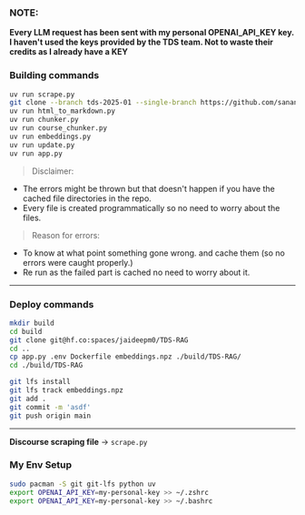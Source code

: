 ### NOTE:
**Every LLM request has been sent with my personal OPENAI_API_KEY key. 
I haven't used the keys provided by the TDS team. 
Not to waste their credits as I already have a KEY**

### Building commands

```bash
uv run scrape.py
git clone --branch tds-2025-01 --single-branch https://github.com/sanand0/tools-in-data-science-public.git
uv run html_to_markdown.py
uv run chunker.py
uv run course_chunker.py
uv run embeddings.py
uv run update.py
uv run app.py
```

> Disclaimer:
- The errors might be thrown but that doesn't happen if you have the cached file directories in the repo.
- Every file is created programmatically so no need to worry about the files.
> Reason for errors:
- To know at what point something gone wrong. and cache them (so no errors were caught properly.)
- Re run as the failed part is cached no need to worry about it.

---

### Deploy commands

```bash
mkdir build
cd build
git clone git@hf.co:spaces/jaideepm0/TDS-RAG 
cd ..
cp app.py .env Dockerfile embeddings.npz ./build/TDS-RAG/
cd ./build/TDS-RAG

git lfs install
git lfs track embeddings.npz
git add .
git commit -m 'asdf'
git push origin main
```

---

**Discourse scraping file** -> `scrape.py`

### My Env Setup
```bash
sudo pacman -S git git-lfs python uv 
export OPENAI_API_KEY=my-personal-key >> ~/.zshrc
export OPENAI_API_KEY=my-personal-key >> ~/.bashrc
```
